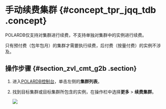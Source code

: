 # 手动续费集群 {#concept_tpr_jqq_tdb .concept}

POLARDB仅支持对集群进行续费，不支持单独对集群中的实例进行续费。

只有预付费（包年包月）的集群才需要执行续费，后付费（按量付费）的实例不涉及。

## 操作步骤 {#section_zvl_cmt_g2b .section}

1.  进入[POLARDB控制台](https://polardb.console.aliyun.com/)，单击左侧的**集群列表**。
2.  找到目标集群或目标集群所包含的实例，在操作栏中选择**更多** \> **续费集群**。

    ![](http://static-aliyun-doc.oss-cn-hangzhou.aliyuncs.com/assets/img/3030/2102_zh-CN.png)


